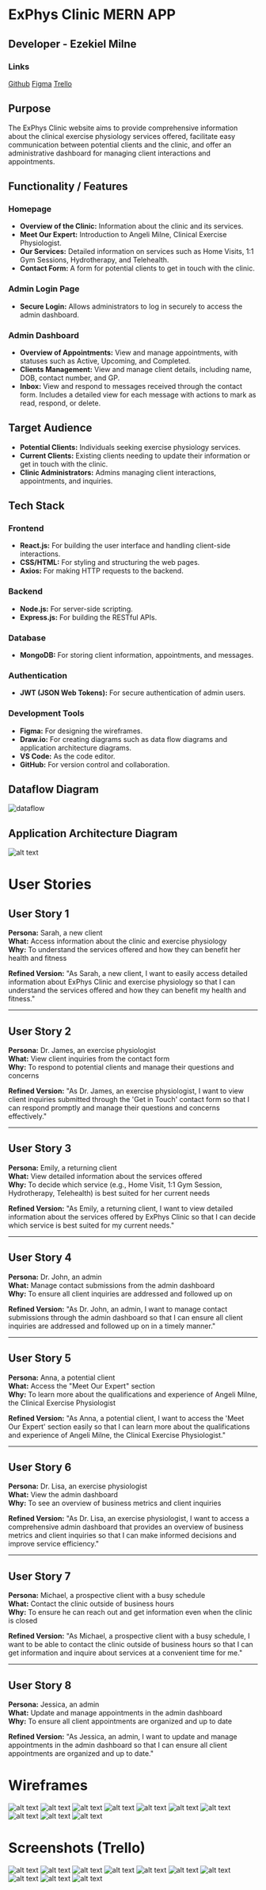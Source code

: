 # ExPhys Clinic MERN APP

## Developer - Ezekiel Milne

### Links

[Github](https://github.com/codzk/ExPhysMERNapp)
[Figma](https://www.figma.com/design/ycf5iJoNmEqWKPMvX6V06C/Untitled?node-id=0-1&t=gFlNY7CBl87KXBMZ-1)
[Trello](https://trello.com/b/RMYrKqlC/exphys-mern-app)

## Purpose
The ExPhys Clinic website aims to provide comprehensive information about the clinical exercise physiology services offered, facilitate easy communication between potential clients and the clinic, and offer an administrative dashboard for managing client interactions and appointments.

## Functionality / Features
### Homepage
- **Overview of the Clinic:** Information about the clinic and its services.
- **Meet Our Expert:** Introduction to Angeli Milne, Clinical Exercise Physiologist.
- **Our Services:** Detailed information on services such as Home Visits, 1:1 Gym Sessions, Hydrotherapy, and Telehealth.
- **Contact Form:** A form for potential clients to get in touch with the clinic.

### Admin Login Page
- **Secure Login:** Allows administrators to log in securely to access the admin dashboard.

### Admin Dashboard
- **Overview of Appointments:** View and manage appointments, with statuses such as Active, Upcoming, and Completed.
- **Clients Management:** View and manage client details, including name, DOB, contact number, and GP.
- **Inbox:** View and respond to messages received through the contact form. Includes a detailed view for each message with actions to mark as read, respond, or delete.

## Target Audience
- **Potential Clients:** Individuals seeking exercise physiology services.
- **Current Clients:** Existing clients needing to update their information or get in touch with the clinic.
- **Clinic Administrators:** Admins managing client interactions, appointments, and inquiries.

## Tech Stack
### Frontend
- **React.js:** For building the user interface and handling client-side interactions.
- **CSS/HTML:** For styling and structuring the web pages.
- **Axios:** For making HTTP requests to the backend.

### Backend
- **Node.js:** For server-side scripting.
- **Express.js:** For building the RESTful APIs.

### Database
- **MongoDB:** For storing client information, appointments, and messages.

### Authentication
- **JWT (JSON Web Tokens):** For secure authentication of admin users.

### Development Tools
- **Figma:** For designing the wireframes.
- **Draw.io:** For creating diagrams such as data flow diagrams and application architecture diagrams.
- **VS Code:** As the code editor.
- **GitHub:** For version control and collaboration.

## Dataflow Diagram

![dataflow](./docs/DataFlowDiagram.png)

## Application Architecture Diagram

![alt text](./docs/Application%20Architecture%20Diagram.png)

# User Stories

## User Story 1
**Persona:** Sarah, a new client  
**What:** Access information about the clinic and exercise physiology  
**Why:** To understand the services offered and how they can benefit her health and fitness

**Refined Version:**
"As Sarah, a new client, I want to easily access detailed information about ExPhys Clinic and exercise physiology so that I can understand the services offered and how they can benefit my health and fitness."

---

## User Story 2
**Persona:** Dr. James, an exercise physiologist  
**What:** View client inquiries from the contact form  
**Why:** To respond to potential clients and manage their questions and concerns

**Refined Version:**
"As Dr. James, an exercise physiologist, I want to view client inquiries submitted through the 'Get in Touch' contact form so that I can respond promptly and manage their questions and concerns effectively."

---

## User Story 3
**Persona:** Emily, a returning client  
**What:** View detailed information about the services offered  
**Why:** To decide which service (e.g., Home Visit, 1:1 Gym Session, Hydrotherapy, Telehealth) is best suited for her current needs

**Refined Version:**
"As Emily, a returning client, I want to view detailed information about the services offered by ExPhys Clinic so that I can decide which service is best suited for my current needs."

---

## User Story 4
**Persona:** Dr. John, an admin  
**What:** Manage contact submissions from the admin dashboard  
**Why:** To ensure all client inquiries are addressed and followed up on

**Refined Version:**
"As Dr. John, an admin, I want to manage contact submissions through the admin dashboard so that I can ensure all client inquiries are addressed and followed up on in a timely manner."

---

## User Story 5
**Persona:** Anna, a potential client  
**What:** Access the "Meet Our Expert" section  
**Why:** To learn more about the qualifications and experience of Angeli Milne, the Clinical Exercise Physiologist

**Refined Version:**
"As Anna, a potential client, I want to access the 'Meet Our Expert' section easily so that I can learn more about the qualifications and experience of Angeli Milne, the Clinical Exercise Physiologist."

---

## User Story 6
**Persona:** Dr. Lisa, an exercise physiologist  
**What:** View the admin dashboard  
**Why:** To see an overview of business metrics and client inquiries

**Refined Version:**
"As Dr. Lisa, an exercise physiologist, I want to access a comprehensive admin dashboard that provides an overview of business metrics and client inquiries so that I can make informed decisions and improve service efficiency."

---

## User Story 7
**Persona:** Michael, a prospective client with a busy schedule  
**What:** Contact the clinic outside of business hours  
**Why:** To ensure he can reach out and get information even when the clinic is closed

**Refined Version:**
"As Michael, a prospective client with a busy schedule, I want to be able to contact the clinic outside of business hours so that I can get information and inquire about services at a convenient time for me."

---

## User Story 8
**Persona:** Jessica, an admin  
**What:** Update and manage appointments in the admin dashboard  
**Why:** To ensure all client appointments are organized and up to date

**Refined Version:**
"As Jessica, an admin, I want to update and manage appointments in the admin dashboard so that I can ensure all client appointments are organized and up to date."


# Wireframes



![alt text](./docs/wireframe1.png)
![alt text](./docs/wireframe2.png)
![alt text](./docs/wireframe3.png)
![alt text](./docs/wireframe4.png)
![alt text](./docs/wireframe5.png)
![alt text](./docs/wireframe6.png)
![alt text](./docs/wireframe7.png)
![alt text](./docs/wireframe8.png)
![alt text](./docs/wireframe9.png)
![alt text](./docs/wireframe10.png)

# Screenshots (Trello)

![alt text](./docs/trello1.png)
![alt text](./docs/trello2.png)
![alt text](./docs/trello3.png)
![alt text](./docs/trello4.png)
![alt text](./docs/trello5.png)
![alt text](./docs/trello6.png) 
![alt text](./docs/trello7.png) 
![alt text](./docs/trello8.png)
![alt text](./docs/trello9.png)
![alt text](./docs/trello10.png)